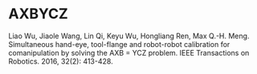# AXBYCZ
Liao Wu, Jiaole Wang, Lin Qi, Keyu Wu, Hongliang Ren, Max Q.-H. Meng. Simultaneous hand-eye, tool-flange and robot-robot calibration for comanipulation by solving the AXB = YCZ problem. IEEE Transactions on Robotics. 2016, 32(2): 413-428.
